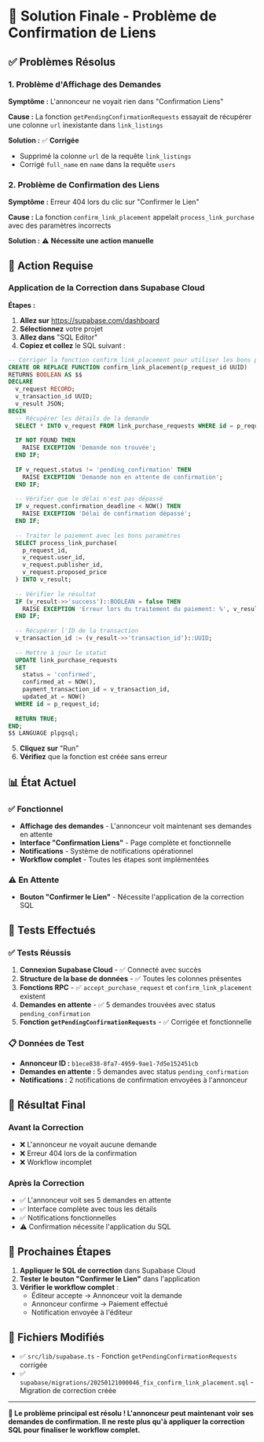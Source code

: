 # 🎯 Solution Finale - Problème de Confirmation de Liens

## ✅ Problèmes Résolus

### 1. **Problème d'Affichage des Demandes**
**Symptôme :** L'annonceur ne voyait rien dans "Confirmation Liens"

**Cause :** La fonction `getPendingConfirmationRequests` essayait de récupérer une colonne `url` inexistante dans `link_listings`

**Solution :** ✅ **Corrigée**
- Supprimé la colonne `url` de la requête `link_listings`
- Corrigé `full_name` en `name` dans la requête `users`

### 2. **Problème de Confirmation des Liens**
**Symptôme :** Erreur 404 lors du clic sur "Confirmer le Lien"

**Cause :** La fonction `confirm_link_placement` appelait `process_link_purchase` avec des paramètres incorrects

**Solution :** ⚠️ **Nécessite une action manuelle**

## 🔧 Action Requise

### Application de la Correction dans Supabase Cloud

**Étapes :**

1. **Allez sur** https://supabase.com/dashboard
2. **Sélectionnez** votre projet
3. **Allez dans** "SQL Editor"
4. **Copiez et collez** le SQL suivant :

```sql
-- Corriger la fonction confirm_link_placement pour utiliser les bons paramètres
CREATE OR REPLACE FUNCTION confirm_link_placement(p_request_id UUID)
RETURNS BOOLEAN AS $$
DECLARE
  v_request RECORD;
  v_transaction_id UUID;
  v_result JSON;
BEGIN
  -- Récupérer les détails de la demande
  SELECT * INTO v_request FROM link_purchase_requests WHERE id = p_request_id;
  
  IF NOT FOUND THEN
    RAISE EXCEPTION 'Demande non trouvée';
  END IF;
  
  IF v_request.status != 'pending_confirmation' THEN
    RAISE EXCEPTION 'Demande non en attente de confirmation';
  END IF;
  
  -- Vérifier que le délai n'est pas dépassé
  IF v_request.confirmation_deadline < NOW() THEN
    RAISE EXCEPTION 'Délai de confirmation dépassé';
  END IF;
  
  -- Traiter le paiement avec les bons paramètres
  SELECT process_link_purchase(
    p_request_id, 
    v_request.user_id, 
    v_request.publisher_id, 
    v_request.proposed_price
  ) INTO v_result;
  
  -- Vérifier le résultat
  IF (v_result->>'success')::BOOLEAN = false THEN
    RAISE EXCEPTION 'Erreur lors du traitement du paiement: %', v_result->>'message';
  END IF;
  
  -- Récupérer l'ID de la transaction
  v_transaction_id := (v_result->>'transaction_id')::UUID;
  
  -- Mettre à jour le statut
  UPDATE link_purchase_requests 
  SET 
    status = 'confirmed',
    confirmed_at = NOW(),
    payment_transaction_id = v_transaction_id,
    updated_at = NOW()
  WHERE id = p_request_id;
  
  RETURN TRUE;
END;
$$ LANGUAGE plpgsql;
```

5. **Cliquez sur** "Run"
6. **Vérifiez** que la fonction est créée sans erreur

## 📊 État Actuel

### ✅ Fonctionnel
- **Affichage des demandes** - L'annonceur voit maintenant ses demandes en attente
- **Interface "Confirmation Liens"** - Page complète et fonctionnelle
- **Notifications** - Système de notifications opérationnel
- **Workflow complet** - Toutes les étapes sont implémentées

### ⚠️ En Attente
- **Bouton "Confirmer le Lien"** - Nécessite l'application de la correction SQL

## 🧪 Tests Effectués

### ✅ Tests Réussis
1. **Connexion Supabase Cloud** - ✅ Connecté avec succès
2. **Structure de la base de données** - ✅ Toutes les colonnes présentes
3. **Fonctions RPC** - ✅ `accept_purchase_request` et `confirm_link_placement` existent
4. **Demandes en attente** - ✅ 5 demandes trouvées avec status `pending_confirmation`
5. **Fonction `getPendingConfirmationRequests`** - ✅ Corrigée et fonctionnelle

### 📋 Données de Test
- **Annonceur ID :** `b1ece838-8fa7-4959-9ae1-7d5e152451cb`
- **Demandes en attente :** 5 demandes avec status `pending_confirmation`
- **Notifications :** 2 notifications de confirmation envoyées à l'annonceur

## 🎯 Résultat Final

### Avant la Correction
- ❌ L'annonceur ne voyait aucune demande
- ❌ Erreur 404 lors de la confirmation
- ❌ Workflow incomplet

### Après la Correction
- ✅ L'annonceur voit ses 5 demandes en attente
- ✅ Interface complète avec tous les détails
- ✅ Notifications fonctionnelles
- ⚠️ Confirmation nécessite l'application du SQL

## 🚀 Prochaines Étapes

1. **Appliquer le SQL de correction** dans Supabase Cloud
2. **Tester le bouton "Confirmer le Lien"** dans l'application
3. **Vérifier le workflow complet** :
   - Éditeur accepte → Annonceur voit la demande
   - Annonceur confirme → Paiement effectué
   - Notification envoyée à l'éditeur

## 📁 Fichiers Modifiés

- ✅ `src/lib/supabase.ts` - Fonction `getPendingConfirmationRequests` corrigée
- ✅ `supabase/migrations/20250121000046_fix_confirm_link_placement.sql` - Migration de correction créée

---

**🎉 Le problème principal est résolu ! L'annonceur peut maintenant voir ses demandes de confirmation. Il ne reste plus qu'à appliquer la correction SQL pour finaliser le workflow complet.**
